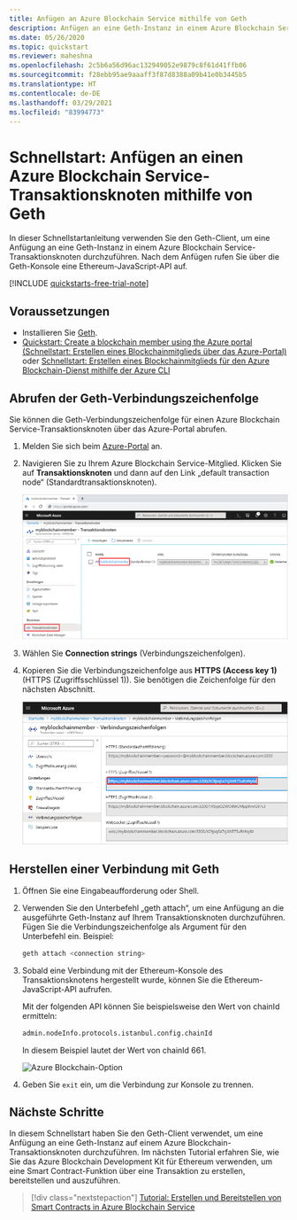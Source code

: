 ```yaml
---
title: Anfügen an Azure Blockchain Service mithilfe von Geth
description: Anfügen an eine Geth-Instanz in einem Azure Blockchain Service-Transaktionsknoten
ms.date: 05/26/2020
ms.topic: quickstart
ms.reviewer: maheshna
ms.openlocfilehash: 2c5b6a56d96ac132949052e9879c8f61d41ffb06
ms.sourcegitcommit: f28ebb95ae9aaaff3f87d8388a09b41e0b3445b5
ms.translationtype: HT
ms.contentlocale: de-DE
ms.lasthandoff: 03/29/2021
ms.locfileid: "83994773"
---
```

# <a name="quickstart-use-geth-to-attach-to-an-azure-blockchain-service-transaction-node"></a>Schnellstart: Anfügen an einen Azure Blockchain Service-Transaktionsknoten mithilfe von Geth

In dieser Schnellstartanleitung verwenden Sie den Geth-Client, um eine Anfügung an eine Geth-Instanz in einem Azure Blockchain Service-Transaktionsknoten durchzuführen. Nach dem Anfügen rufen Sie über die Geth-Konsole eine Ethereum-JavaScript-API auf.

[!INCLUDE [quickstarts-free-trial-note](../../../includes/quickstarts-free-trial-note.md)]

## <a name="prerequisites"></a>Voraussetzungen

* Installieren Sie [Geth](https://github.com/ethereum/go-ethereum/wiki/geth).
* [Quickstart: Create a blockchain member using the Azure portal (Schnellstart: Erstellen eines Blockchainmitglieds über das Azure-Portal)](create-member.md) oder [Schnellstart: Erstellen eines Blockchainmitglieds für den Azure Blockchain-Dienst mithilfe der Azure CLI](create-member-cli.md)

## <a name="get-geth-connection-string"></a>Abrufen der Geth-Verbindungszeichenfolge

Sie können die Geth-Verbindungszeichenfolge für einen Azure Blockchain Service-Transaktionsknoten über das Azure-Portal abrufen.

1. Melden Sie sich beim [Azure-Portal](https://portal.azure.com) an.
1. Navigieren Sie zu Ihrem Azure Blockchain Service-Mitglied. Klicken Sie auf **Transaktionsknoten** und dann auf den Link „default transaction node“ (Standardtransaktionsknoten).

    ![Standardtransaktionsknoten auswählen](./media/connect-geth/transaction-nodes.png)

1. Wählen Sie **Connection strings** (Verbindungszeichenfolgen).
1. Kopieren Sie die Verbindungszeichenfolge aus **HTTPS (Access key 1)** (HTTPS (Zugriffsschlüssel 1)). Sie benötigen die Zeichenfolge für den nächsten Abschnitt.

    ![Verbindungszeichenfolge](./media/connect-geth/connection-string.png)

## <a name="connect-to-geth"></a>Herstellen einer Verbindung mit Geth

1. Öffnen Sie eine Eingabeaufforderung oder Shell.
1. Verwenden Sie den Unterbefehl „geth attach“, um eine Anfügung an die ausgeführte Geth-Instanz auf Ihrem Transaktionsknoten durchzuführen. Fügen Sie die Verbindungszeichenfolge als Argument für den Unterbefehl ein. Beispiel:

    ``` bash
    geth attach <connection string>
    ```

1. Sobald eine Verbindung mit der Ethereum-Konsole des Transaktionsknotens hergestellt wurde, können Sie die Ethereum-JavaScript-API aufrufen.

    Mit der folgenden API können Sie beispielsweise den Wert von chainId ermitteln:

    ``` bash
    admin.nodeInfo.protocols.istanbul.config.chainId
    ```

    In diesem Beispiel lautet der Wert von chainId 661.

    ![Azure Blockchain-Option](./media/connect-geth/geth-attach.png)

1. Geben Sie `exit` ein, um die Verbindung zur Konsole zu trennen.

## <a name="next-steps"></a>Nächste Schritte

In diesem Schnellstart haben Sie den Geth-Client verwendet, um eine Anfügung an eine Geth-Instanz auf einem Azure Blockchain-Transaktionsknoten durchzuführen. Im nächsten Tutorial erfahren Sie, wie Sie das Azure Blockchain Development Kit für Ethereum verwenden, um eine Smart Contract-Funktion über eine Transaktion zu erstellen, bereitstellen und auszuführen.

> [!div class="nextstepaction"]
> [Tutorial: Erstellen und Bereitstellen von Smart Contracts in Azure Blockchain Service](send-transaction.md)
